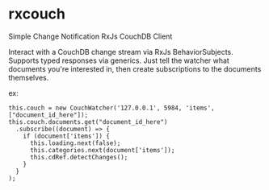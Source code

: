 # rxcouch
Simple Change Notification RxJs CouchDB Client

Interact with a CouchDB change stream via RxJs BehaviorSubjects. Supports typed responses via generics. Just tell the watcher what documents you're interested in, then create subscriptions to the documents themselves.

ex: 

```
this.couch = new CouchWatcher('127.0.0.1', 5984, 'items', ["document_id_here"]);
this.couch.documents.get("document_id_here")
  .subscribe((document) => {
    if (document['items']) {
      this.loading.next(false);
      this.categories.next(document['items']);
      this.cdRef.detectChanges();
    }
  }
);
